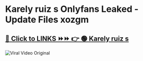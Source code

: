 
 # Karely ruiz s Onlyfans Leaked - Update Files xozgm

## <h2><a href="https://clipsfans.com/Karely_ruiz_s&ref=git">🔗 Click to LINKS ⏩⏩ 👉 🟢 Karely ruiz s </a></h2>

<a href="https://clipsfans.com/Karely_ruiz_s&ref=git" rel="nofollow" data-target="animated-image.originalLink"><img src="https://i.ibb.co.com/xMMVF88/686577567.gif" alt="Viral Video Original" style="max-width: 100%; display: inline-block;" data-target="animated-image.originalImage"></a>

